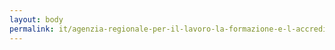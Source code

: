```yaml
---
layout: body
permalink: it/agenzia-regionale-per-il-lavoro-la-formazione-e-l-accreditamento/
---
```


